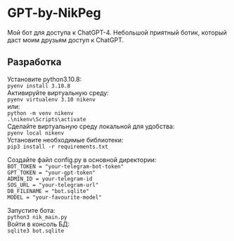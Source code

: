 # GPT-by-NikPeg
Мой бот для доступа к ChatGPT-4. Небольшой приятный ботик, который даст моим друзьям доступ к ChatGPT.

## Разработка
Установите python3.10.8:  
`pyenv install 3.10.8`  
Активируйте виртуальную среду:  
`pyenv virtualenv 3.10 nikenv`  
или:  
`python -m venv nikenv`  
`.\nikenv\Scripts\activate`  
Сделайте виртуальную среду локальной для удобства:  
`pyenv local nikenv`  
Установите необходимые библиотеки:  
`pip3 install -r requirements.txt`

Создайте файл config.py в основной директории:  
`BOT_TOKEN = "your-telegram-bot-token"`  
`GPT_TOKEN = "your-gpt-token"`  
`ADMIN_ID = your-telegram-id`  
`SOS_URL = "your-telegram-url"`  
`DB_FILENAME = "bot.sqlite"`  
`MODEL = "your-favourite-model"`


Запуститe бота:  
`python3 nik_main.py`  
Войти в консоль БД:  
`sqlite3 bot.sqlite`
